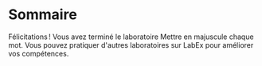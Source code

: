 # Sommaire

Félicitations ! Vous avez terminé le laboratoire Mettre en majuscule chaque mot. Vous pouvez pratiquer d'autres laboratoires sur LabEx pour améliorer vos compétences.
